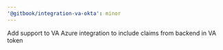 ```yaml
---
'@gitbook/integration-va-okta': minor
---
```


Add support to VA Azure integration to include claims from backend in VA token
